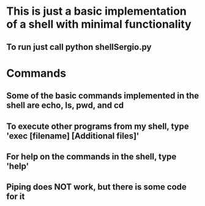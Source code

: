 # This is just a basic implementation of a shell with minimal functionality
## To run just call python shellSergio.py

# Commands
## Some of the basic commands implemented in the shell are echo, ls, pwd, and cd
## To execute other programs from my shell, type 'exec [filename] [Additional files]'
## For help on the commands in the shell, type 'help'
## Piping does NOT work, but there is some code for it
